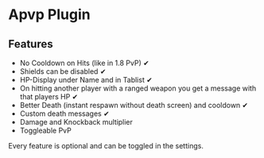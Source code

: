 # Apvp Plugin

## Features
- No Cooldown on Hits (like in 1.8 PvP) ✔
- Shields can be disabled ✔
- HP-Display under Name and in Tablist ✔
- On hitting another player with a ranged weapon you get a message with that players HP ✔
- Better Death (instant respawn without death screen) and cooldown ✔
- Custom death messages ✔
- Damage and Knockback multiplier
- Toggleable PvP

Every feature is optional and can be toggled in the settings.
